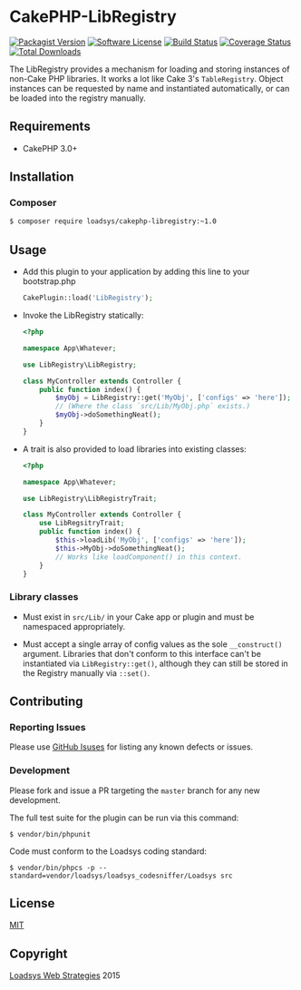 # CakePHP-LibRegistry

[![Packagist Version](https://img.shields.io/packagist/v/loadsys/cakephp-libregistry.svg?style=flat-square)](https://packagist.org/packages/loadsys/cakephp-libregistry)
[![Software License](https://img.shields.io/badge/license-MIT-brightgreen.svg?style=flat-square)](LICENSE.md)
[![Build Status](https://img.shields.io/travis/loadsys/cakephp-libregistry/master.svg?style=flat-square)](https://travis-ci.org/loadsys/CakePHP-LibRegistry)
[![Coverage Status](https://img.shields.io/coveralls/loadsys/CakePHP-LibRegistry/master.svg)](https://coveralls.io/r/loadsys/cakephp-libregistry)
[![Total Downloads](https://img.shields.io/packagist/dt/loadsys/cakephp-libregistry.svg?style=flat-square)](https://packagist.org/packages/loadsys/cakephp-libregistry)

The LibRegistry provides a mechanism for loading and storing instances of non-Cake PHP libraries. It works a lot like Cake 3's `TableRegistry`. Object instances can be requested by name and instantiated automatically, or can be loaded into the registry manually.


## Requirements

* CakePHP 3.0+


## Installation

### Composer

````bash
$ composer require loadsys/cakephp-libregistry:~1.0
````


## Usage

* Add this plugin to your application by adding this line to your bootstrap.php

	````php
	CakePlugin::load('LibRegistry');
	````

* Invoke the LibRegistry statically:

	```php
	<?php

	namespace App\Whatever;

	use LibRegistry\LibRegistry;

	class MyController extends Controller {
		public function index() {
			$myObj = LibRegistry::get('MyObj', ['configs' => 'here']);
			// (Where the class `src/Lib/MyObj.php` exists.)
			$myObj->doSomethingNeat();
		}
	}

	```

* A trait is also provided to load libraries into existing classes:

	```php
	<?php

	namespace App\Whatever;

	use LibRegistry\LibRegistryTrait;

	class MyController extends Controller {
		use LibRegsitryTrait;
		public function index() {
			$this->loadLib('MyObj', ['configs' => 'here']);
			$this->MyObj->doSomethingNeat();
			// Works like loadComponent() in this context.
		}
	}

	```

### Library classes

* Must exist in `src/Lib/` in your Cake app or plugin and must be namespaced appropriately.

* Must accept a single array of config values as the sole `__construct()` argument. Libraries that don't conform to this interface can't be instantiated via `LibRegistry::get()`, although they can still be stored in the Registry manually via `::set()`.


## Contributing

### Reporting Issues

Please use [GitHub Isuses](https://github.com/loadsys/CakePHP-LibRegistry/issues) for listing any known defects or issues.

### Development

Please fork and issue a PR targeting the `master` branch for any new development.

The full test suite for the plugin can be run via this command:

```shell
$ vendor/bin/phpunit
```

Code must conform to the Loadsys coding standard:

```shell
$ vendor/bin/phpcs -p --standard=vendor/loadsys/loadsys_codesniffer/Loadsys src
```


## License

[MIT](https://github.com/loadsys/CakePHP-LibRegistry/blob/master/LICENSE.md)


## Copyright

[Loadsys Web Strategies](http://www.loadsys.com) 2015
